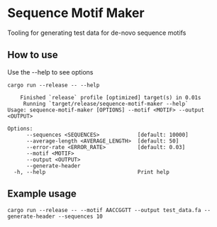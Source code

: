 # Sequence Motif Maker

Tooling for generating test data for de-novo sequence motifs

## How to use

Use the --help to see options

```
cargo run --release -- --help

    Finished `release` profile [optimized] target(s) in 0.01s
     Running `target/release/sequence-motif-maker --help`
Usage: sequence-motif-maker [OPTIONS] --motif <MOTIF> --output <OUTPUT>

Options:
      --sequences <SEQUENCES>            [default: 10000]
      --average-length <AVERAGE_LENGTH>  [default: 50]
      --error-rate <ERROR_RATE>          [default: 0.03]
      --motif <MOTIF>
      --output <OUTPUT>
      --generate-header
  -h, --help                             Print help
```

## Example usage

```
cargo run --release -- --motif AACCGGTT --output test_data.fa --generate-header --sequences 10
```
